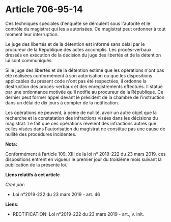 # Article 706-95-14

Ces techniques spéciales d'enquête se déroulent sous l'autorité et le contrôle du magistrat qui les a autorisées. Ce
magistrat peut ordonner à tout moment leur interruption.

Le juge des libertés et de la détention est informé sans délai par le procureur de la République des actes accomplis. Les
procès-verbaux dressés en exécution de la décision du juge des libertés et de la détention lui sont communiqués.

Si le juge des libertés et de la détention estime que les opérations n'ont pas été réalisées conformément à son autorisation
ou que les dispositions applicables du présent code n'ont pas été respectées, il ordonne la destruction des procès-verbaux et
des enregistrements effectués. Il statue par une ordonnance motivée qu'il notifie au procureur de la République. Ce dernier
peut former appel devant le président de la chambre de l'instruction dans un délai de dix jours à compter de la notification.

Les opérations ne peuvent, à peine de nullité, avoir un autre objet que la recherche et la constatation des infractions
visées dans les décisions du magistrat. Le fait que ces opérations révèlent des infractions autres que celles visées dans
l'autorisation du magistrat ne constitue pas une cause de nullité des procédures incidentes.

**Nota:**

Conformément à l’article 109, XIII de la loi n° 2019-222 du 23 mars 2019, ces dispositions entrent en vigueur le premier jour
du troisième mois suivant la publication de la présente loi.

**Liens relatifs à cet article**

_Créé par_:

  - Loi n°2019-222 du 23 mars 2019 - art. 46

**Liens**:

  - RECTIFICATION: Loi n°2019-222 du 23 mars 2019 - art., v. init.
